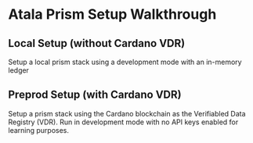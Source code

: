 # Atala Prism Setup Walkthrough

## Local Setup (without Cardano VDR)
Setup a local prism stack using a development mode with an in-memory ledger

## Preprod Setup (with Cardano VDR)
Setup a prism stack using the Cardano blockchain as the Verifiabled Data Registry (VDR). 
Run in development mode with no API keys enabled for learning purposes.


